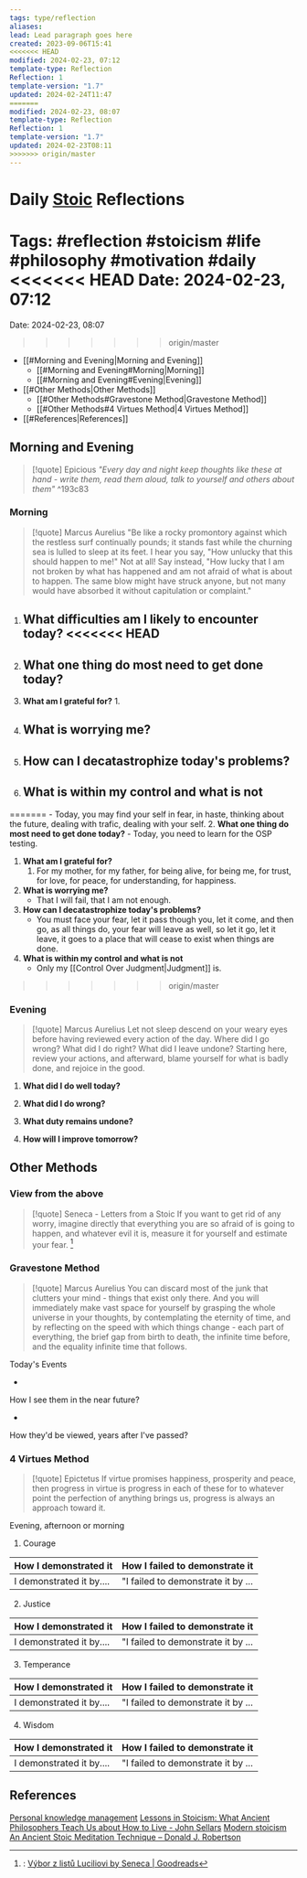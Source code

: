 ```yaml
---
tags: type/reflection
aliases: 
lead: Lead paragraph goes here
created: 2023-09-06T15:41
<<<<<<< HEAD
modified: 2024-02-23, 07:12
template-type: Reflection
Reflection: 1
template-version: "1.7"
updated: 2024-02-24T11:47
=======
modified: 2024-02-23, 08:07
template-type: Reflection
Reflection: 1
template-version: "1.7"
updated: 2024-02-23T08:11
>>>>>>> origin/master
---
```

# Daily [Stoic](../SLIP-BOX/Stoicism.md) Reflections

Tags:  #reflection #stoicism #life #philosophy #motivation #daily 
<<<<<<< HEAD
Date: 2024-02-23, 07:12
=======
Date: 2024-02-23, 08:07
>>>>>>> origin/master

- [[#Morning and Evening|Morning and Evening]]
	- [[#Morning and Evening#Morning|Morning]]
	- [[#Morning and Evening#Evening|Evening]]
- [[#Other Methods|Other Methods]]
	- [[#Other Methods#Gravestone Method|Gravestone Method]]
	- [[#Other Methods#4 Virtues Method|4 Virtues Method]]
- [[#References|References]]


## Morning and Evening

> [!quote] Epicious 
> _"Every day and night keep thoughts like these at hand - write them, read them aloud, talk to yourself and others about them"_
^193c83
### Morning

> [!quote] Marcus Aurelius
> "Be like a rocky promontory against which the restless surf continually pounds; it stands fast while the churning sea is lulled to sleep at its feet. I hear you say, "How unlucky that this should happen to me!" Not at all! Say instead, "How lucky that I am not broken by what has happened and am not afraid of what is about to happen. The same blow might have struck anyone, but not many would have absorbed it without capitulation or complaint."

1. **What difficulties am I likely to encounter today?**
<<<<<<< HEAD
	- 
2. **What one thing do most need to get done today?**
	- 
1. **What am I grateful for?**
	1. 
2. **What is worrying me?**
	- 
3. **How can I decatastrophize today's problems?**
	- 
4. **What is within my control and what is not**
	- 
=======
	- Today, you may find your self in fear, in haste, thinking about the future, dealing with trafic, dealing with your self.
2. **What one thing do most need to get done today?**
	- Today, you need to learn for the OSP testing. 
1. **What am I grateful for?**
	1. For my mother, for my father, for being alive, for being me, for trust, for love, for peace, for understanding, for happiness. 
2. **What is worrying me?**
	- That I will fail, that I am not enough.
3. **How can I decatastrophize today's problems?**
	- You must face your fear, let it pass though you, let it come, and then go, as all things do, your fear will leave as well, so let it go, let it leave, it goes to a place that will cease to exist when things are done.
4. **What is within my control and what is not**
	- Only my [[Control Over Judgment|Judgment]] is.
>>>>>>> origin/master

### Evening

> [!quote] Marcus Aurelius
> Let not sleep descend on your weary eyes before having reviewed every action of the day. Where did I go wrong? What did I do right? What did I leave undone? Starting here, review your actions, and afterward, blame yourself for what is badly done, and rejoice in the good.

1. **What did I do well today?**

2. **What did I do wrong?**

4. **What duty remains undone?**

5. **How will I improve tomorrow?**

## Other Methods

### View from the above

> [!quote] Seneca - Letters from a Stoic
> If you want to get rid of any worry, imagine directly that everything you are so afraid of is going to happen, and whatever evil it is, measure it for yourself and estimate your fear. [^Seneca]


### Gravestone Method

> [!quote] Marcus Aurelius
> You can discard most of the junk that clutters your mind - things that exist only there. And you will immediately make vast space for yourself by grasping the whole universe in your thoughts, by contemplating the eternity of time, and by reflecting on the speed with which things change - each part of everything, the brief gap from birth to death, the infinite time before, and the equality infinite time that follows. 

Today's Events 

-

How I see them in the near future? 

-

How they'd be viewed, years after I've passed?

### 4 Virtues Method

> [!quote] Epictetus 
> If virtue promises happiness, prosperity and peace, then progress in virtue is progress in each of these for to whatever point the perfection of anything brings us, progress is always an approach toward it.

Evening, afternoon or morning

1. Courage 

| How I demonstrated it  | How I failed to demonstrate it |
| ------------------- | ---------------- |
| I demonstrated it by....                 | "I failed to demonstrate it by ...              |

2. Justice

| How I demonstrated it  | How I failed to demonstrate it |
| ------------------- | ---------------- |
| I demonstrated it by....                 | "I failed to demonstrate it by ...             

3. Temperance

| How I demonstrated it  | How I failed to demonstrate it |
| ------------------- | ---------------- |
| I demonstrated it by....                 | "I failed to demonstrate it by ...             

4. Wisdom

| How I demonstrated it  | How I failed to demonstrate it |
| ------------------- | ---------------- |
| I demonstrated it by....                 | "I failed to demonstrate it by ...             

## References

[Personal knowledge management](Personal%20knowledge%20management.md)
[Lessons in Stoicism: What Ancient Philosophers Teach Us about How to Live - John Sellars](https://books.google.cz/books/about/Lessons_in_Stoicism.html?id=ky84zQEACAAJ&redir_esc=y)
[Modern stoicism](https://modernstoicism.com/)
[An Ancient Stoic Meditation Technique – Donald J. Robertson](https://donaldrobertson.name/2017/03/22/an-ancient-stoic-meditation-technique/)

[^Seneca]:: [Výbor z listů Luciliovi by Seneca | Goodreads](https://www.goodreads.com/book/show/23340595-v-bor-z-list-luciliovi) 